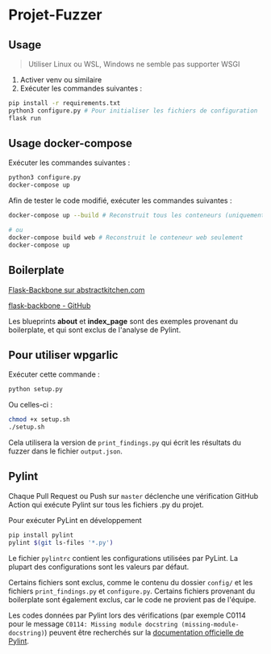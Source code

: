 # Projet-Fuzzer

## Usage
> Utiliser Linux ou WSL, Windows ne semble pas supporter WSGI

1. Activer venv ou similaire
2. Exécuter les commandes suivantes :
```bash
pip install -r requirements.txt
python3 configure.py # Pour initialiser les fichiers de configuration
flask run
```

## Usage docker-compose
Exécuter les commandes suivantes :
```bash
python3 configure.py
docker-compose up
```

Afin de tester le code modifié, exécuter les commandes suivantes :
```bash
docker-compose up --build # Reconstruit tous les conteneurs (uniquement web pour l'instant)

# ou
docker-compose build web # Reconstruit le conteneur web seulement
docker-compose up
```

## Boilerplate
[Flask-Backbone sur abstractkitchen.com](https://abstractkitchen.com/blog/flask-backbone/)

[flask-backbone - GitHub](https://github.com/abstractkitchen/flask-backbone)

Les blueprints **about** et **index_page** sont des exemples provenant du boilerplate, et qui sont exclus de l'analyse de Pylint. 

## Pour utiliser wpgarlic
Exécuter cette commande :
```bash
python setup.py
```
Ou celles-ci :
```bash
chmod +x setup.sh
./setup.sh
```
Cela utilisera la version de `print_findings.py` qui écrit les résultats du fuzzer dans le fichier `output.json`.

## Pylint
Chaque Pull Request ou Push sur `master` déclenche une vérification GitHub Action qui exécute Pylint sur tous les fichiers .py du projet. 

Pour exécuter PyLint en développement
```bash
pip install pylint
pylint $(git ls-files '*.py')
```
Le fichier `pylintrc` contient les configurations utilisées par PyLint. 
La plupart des configurations sont les valeurs par défaut. 

Certains fichiers sont exclus, comme le contenu du dossier `config/` et les fichiers `print_findings.py` et `configure.py`.
Certains fichiers provenant du boilerplate sont également exclus, car le code ne provient pas de l'équipe.

Les codes données par Pylint lors des vérifications (par exemple C0114 pour le message `C0114: Missing module docstring (missing-module-docstring)`)
peuvent être recherchés sur la [documentation officielle de Pylint](https://pylint.readthedocs.io/en/latest/user_guide/messages/index.html).
